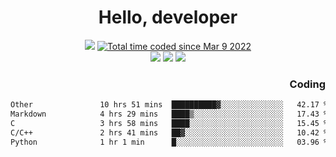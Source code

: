 # <div align='center' >Hello, developer</div>

<div align='center'>
  <a ><img src="https://img.shields.io/badge/dynamic/json?url=https%3A%2F%2Fapi.swo.moe%2Fstats%2Fgithub%2FFree-Aaron-Li&query=count&color=181717&label=GitHub&labelColor=282c34&logo=github&suffix=+follows&cacheSeconds=3600"></a>
  <a href="https://wakatime.com/@fe40087f-8eae-48dc-9950-ad0633db1591"><img src="https://wakatime.com/badge/user/fe40087f-8eae-48dc-9950-ad0633db1591.svg" alt="Total time coded since Mar 9 2022" /></a>
</div>
<div align='center'>
  <a><img src="https://img.shields.io/badge/Rookie-blue?style=plastic&logo=c&logoColor=blue&labelColor=F5B7DB"></a>
  <a><img src="https://img.shields.io/badge/Rookie-blue?style=plastic&logo=c%2B%2B&logoColor=blue&labelColor=F5B7DB"></a> 
  <a><img src="https://img.shields.io/badge/Rookie-blue?style=plastic&logo=python&logoColor=blue&labelColor=F5B7DB"></a> 
</div>

<div align='right'>
  <h3>Coding</h3>
</div>

<!--START_SECTION:waka-->

```txt
Other               10 hrs 51 mins  ██████████▓░░░░░░░░░░░░░░   42.17 %
Markdown            4 hrs 29 mins   ████▒░░░░░░░░░░░░░░░░░░░░   17.43 %
C                   3 hrs 58 mins   ████░░░░░░░░░░░░░░░░░░░░░   15.45 %
C/C++               2 hrs 41 mins   ██▓░░░░░░░░░░░░░░░░░░░░░░   10.42 %
Python              1 hr 1 min      █░░░░░░░░░░░░░░░░░░░░░░░░   03.96 %
```

<!--END_SECTION:waka-->




